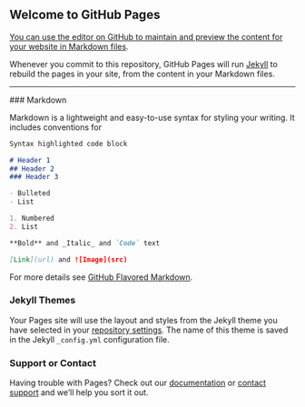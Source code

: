 ## Welcome to GitHub Pages

[You can use the editor on GitHub to maintain and preview the content for your website in Markdown files](https://github.com/ParkerWen/ParkerWen.github.io/edit/master/index.md).

Whenever you commit to this repository, GitHub Pages will run [Jekyll](https://jekyllrb.com/) to rebuild the pages in your site, from the content in your Markdown files.
<hr/>
### Markdown

Markdown is a lightweight and easy-to-use syntax for styling your writing. It includes conventions for

```markdown
Syntax highlighted code block

# Header 1
## Header 2
### Header 3

- Bulleted
- List

1. Numbered
2. List

**Bold** and _Italic_ and `Code` text

[Link](url) and ![Image](src)
```

For more details see [GitHub Flavored Markdown](https://guides.github.com/features/mastering-markdown/).

### Jekyll Themes

Your Pages site will use the layout and styles from the Jekyll theme you have selected in your [repository settings](https://github.com/ParkerWen/ParkerWen.github.io/settings). The name of this theme is saved in the Jekyll `_config.yml` configuration file.

### Support or Contact

Having trouble with Pages? Check out our [documentation](https://help.github.com/categories/github-pages-basics/) or [contact support](https://github.com/contact) and we’ll help you sort it out.
